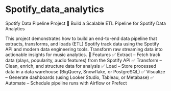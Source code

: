 # Spotify_data_analytics
Spotify Data Pipeline Project
🚀 Build a Scalable ETL Pipeline for Spotify Data Analytics

This project demonstrates how to build an end-to-end data pipeline that extracts, transforms, and loads (ETL) Spotify track data using the Spotify API and modern data engineering tools. Transform raw streaming data into actionable insights for music analytics.
📌 Features
✅ Extract – Fetch track data (plays, popularity, audio features) from the Spotify API
✅ Transform – Clean, enrich, and structure data for analysis
✅ Load – Store processed data in a data warehouse (BigQuery, Snowflake, or PostgreSQL)
✅ Visualize – Generate dashboards (using Looker Studio, Tableau, or Metabase)
✅ Automate – Schedule pipeline runs with Airflow or Prefect
